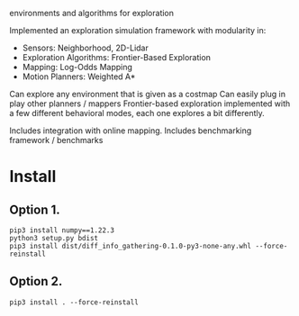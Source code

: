 environments and algorithms for exploration

Implemented an exploration simulation framework with modularity in:
 - Sensors: Neighborhood, 2D-Lidar
 - Exploration Algorithms: Frontier-Based Exploration
 - Mapping: Log-Odds Mapping
 - Motion Planners: Weighted A*

Can explore any environment that is given as a costmap
Can easily plug in play other planners / mappers
Frontier-based exploration implemented with a few different behavioral modes, each one explores a bit differently.

Includes integration with online mapping.
Includes benchmarking framework / benchmarks

# Install

## Option 1.
```shell
pip3 install numpy==1.22.3
python3 setup.py bdist
pip3 install dist/diff_info_gathering-0.1.0-py3-none-any.whl --force-reinstall
```

## Option 2.
```shell
pip3 install . --force-reinstall
```

